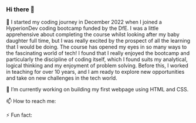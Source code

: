 ### Hi there 👋

🌱 I started my coding journey in December 2022 when I joined a HyperionDev coding bootcamp funded by the DfE. I was a little apprehensive about completing the course whilst looking after my baby daughter full time, but I was really excited by the prospect of all the learning that I would be doing. The course has opened my eyes in so many ways to the fascinating world of tech! I found that I really enjoyed the bootcamp and particularly the discipline of coding itself, which I found suits my analytical, logical thinking and my enjoyment of problem solving. Before this, I worked in teaching for over 10 years, and I am ready to explore new opportunities and take on new challenges in the tech world.

🔭 I’m currently working on building my first webpage using HTML and CSS.

📫 How to reach me:

⚡ Fun fact: 
